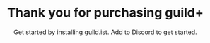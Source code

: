 ---
title: Thank you for purchasing guild+
layout: complete
draft: false
plans:
subtitle: Get started by installing guild.ist. Add to Discord to get started. 
price: 0
type: month
features:
- Welcome Bot included
- One guild per account
- Community support 
label: Add to Discord
link: "https://discord.com/api/oauth2/authorize?client_id=1113947027898892422&permissions=277025392640&scope=bot"


call_to_action:
  title: Need something custom?
  content: We are happy to accomodate your needs, please reach out if you have specific questions on pricing, features, or other ways we can meet your needs.
  image: '/images/cta.svg'
  button:
    enable: true
    label: "Contact Us"
    link: "/contact"
    
---